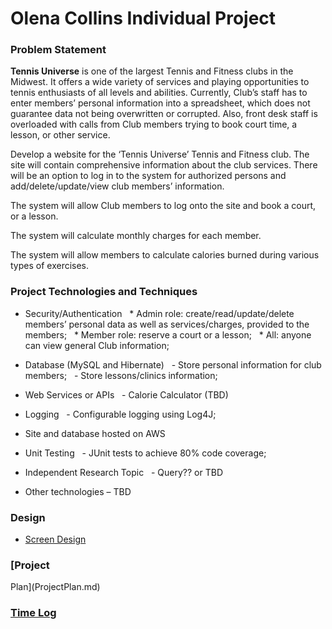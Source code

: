 

# Olena Collins Individual Project

### Problem Statement

**Tennis Universe** is one of the largest Tennis and Fitness clubs in the Midwest. It offers a wide variety of services and playing opportunities to tennis enthusiasts of all levels and abilities. Currently, Club’s staff has to enter members’ personal information into a spreadsheet, which does not guarantee data not being overwritten or corrupted. Also, front desk staff is overloaded
with calls from Club members trying to book court time, a lesson, or other service. 

Develop a website for the ‘Tennis Universe’ Tennis and Fitness club. The site will contain comprehensive information about the club services. There will be an option to log in to the system for authorized persons and add/delete/update/view club members’ information.

The system will allow Club members to log onto the site and book a court, or a lesson.

The system will calculate monthly charges for each member. 

The system will allow members to calculate calories burned during various types of exercises. 

### Project Technologies and Techniques
* Security/Authentication
  * Admin role: create/read/update/delete members’ personal data as well as services/charges, provided to the members;
  * Member role: reserve a court or a lesson;
  * All: anyone can view general Club information;

* Database
(MySQL and Hibernate) 
  - Store personal information for club members;
  - Store lessons/clinics information;

* Web Services or APIs 
  - Calorie Calculator (TBD)

* Logging 
  - Configurable logging using Log4J; 

* Site and database hosted on AWS

* Unit Testing 
   - JUnit tests to achieve 80% code coverage;

* Independent Research Topic 
   - Query?? or TBD

* Other technologies – TBD

### Design

* [Screen Design](DesignDocuments/Home.png)
 
### [Project
Plan](ProjectPlan.md)

### [Time Log](TimeLog.md)

 
